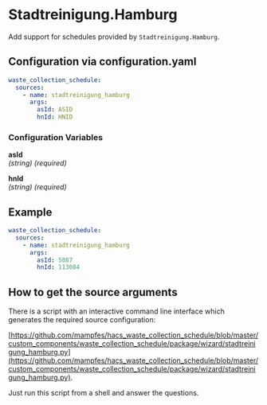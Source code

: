 # Stadtreinigung.Hamburg

Add support for schedules provided by `Stadtreinigung.Hamburg`.

## Configuration via configuration.yaml

```yaml
waste_collection_schedule:
  sources:
    - name: stadtreinigung_hamburg
      args:
        asId: ASID
        hnId: HNID
```

### Configuration Variables

**asId**<br>
*(string) (required)*

**hnId**<br>
*(string) (required)*

## Example

```yaml
waste_collection_schedule:
  sources:
    - name: stadtreinigung_hamburg
      args:
        asId: 5087
        hnId: 113084
```

## How to get the source arguments

There is a script with an interactive command line interface which generates the required source configuration:

[https://github.com/mampfes/hacs_waste_collection_schedule/blob/master/custom_components/waste_collection_schedule/package/wizard/stadtreinigung_hamburg.py](https://github.com/mampfes/hacs_waste_collection_schedule/blob/master/custom_components/waste_collection_schedule/package/wizard/stadtreinigung_hamburg.py).

Just run this script from a shell and answer the questions.
